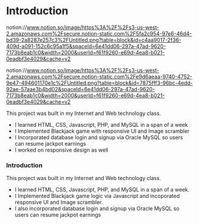 # Introduction

notion://www.notion.so/image/https%3A%2F%2Fs3-us-west-2.amazonaws.com%2Fsecure.notion-static.com%2F5fa2c954-97e6-46d4-bd39-2a8287e257c3%2FUntitled.png?table=block&id=c4aa9017-2f36-409d-a091-152c6c95a1f5&spaceId=6e41dd06-297a-47ad-9620-7173b8eab1c0&width=2000&userId=f61f9260-e69d-4ea8-b021-0eadbf3e4029&cache=v2

notion://www.notion.so/image/https%3A%2F%2Fs3-us-west-2.amazonaws.com%2Fsecure.notion-static.com%2Fe9d6aeaa-9740-4752-9e47-494601170e1c%2FUntitled.png?table=block&id=7875fff3-96bc-4edd-92ae-57aae3b4bd02&spaceId=6e41dd06-297a-47ad-9620-7173b8eab1c0&width=2000&userId=f61f9260-e69d-4ea8-b021-0eadbf3e4029&cache=v2

This project was built in my Internet and Web technology class.
- I learned HTML, CSS, Javascript, PHP, and MySQL in a span of a week  
- I Implemented Blackjack game with responsive UI and Image scrambler
- I Incorporated database login and signup via Oracle MySQL so users can resume jackpot earnings
- I worked on responsive design as well

### Introduction

This project was built in my Internet and Web technology class.

- I learned HTML, CSS, Javascript, PHP, and MySQL in a span of a week.
- I Implemented Blackjack game logic via Javascript and incoporated responsive UI and Image scrambler.
- I also incorporated database login and signup via Oracle MySQL so users can resume jackpot earnings
